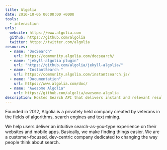 ```yaml
---
title: Algolia
date: 2016-10-05 00:00:00 +0000
tools:
  - interaction
urls:
  website: https://www.algolia.com
  github: https://github.com/algolia
  twitter: https://twitter.com/algolia
resources:
  - name: "DocSearch"
    url: https://community.algolia.com/docsearch/
  - name: "jekyll-algolia plugin"
    url: "https://github.com/algolia/jekyll-algolia/"
  - name: "InstantSearch "
    url: https://community.algolia.com/instantsearch.js/
  - name: "Documentation"
    url: https://www.algolia.com/doc/
  - name: "Awesome Algolia"
    url: https://github.com/algolia/awesome-algolia
description: Hosted Search API that delivers instant and relevant results from the first keystroke
---
```


Founded in 2012, Algolia is a privately held company created by veterans in the fields of algorithms, search engines and text mining.

We help users deliver an intuitive search-as-you-type experience on their websites and mobile apps. Basically, we make finding things easier. We are a customer-focused, dev-centric company dedicated to changing the way people think about search.
